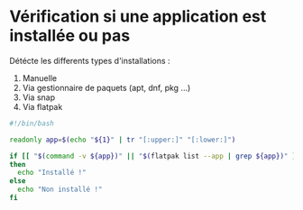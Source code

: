 # Vérification si une application est installée ou pas
Détécte les differents types d'installations :
1. Manuelle
2. Via gestionnaire de paquets (apt, dnf, pkg ...)
3. Via snap
4. Via flatpak

```bash
#!/bin/bash

readonly app=$(echo "${1}" | tr "[:upper:]" "[:lower:]")

if [[ "$(command -v ${app})" || "$(flatpak list --app | grep ${app})" ]]
then
  echo "Installé !"
else
  echo "Non installé !"
fi

```
